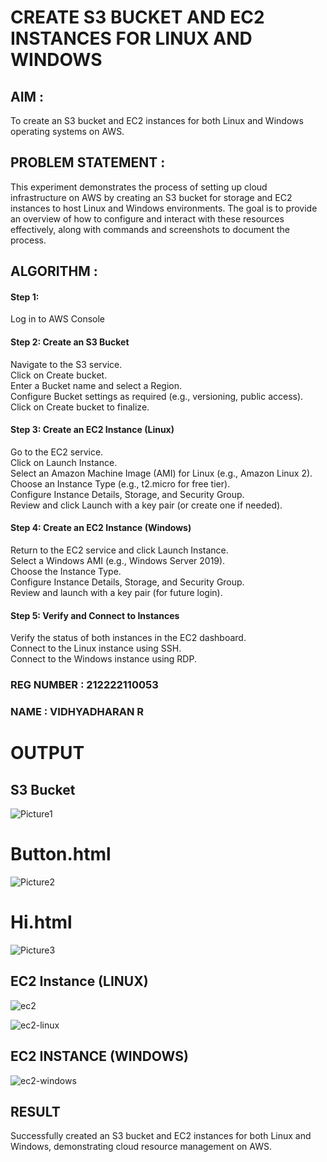  # CREATE S3 BUCKET AND EC2 INSTANCES FOR LINUX AND WINDOWS

## AIM :
To create an S3 bucket and EC2 instances for both Linux and Windows operating systems on AWS.

## PROBLEM STATEMENT :
This experiment demonstrates the process of setting up cloud infrastructure on AWS by creating an S3 bucket for storage and EC2 instances to host Linux and Windows environments. The goal is to provide an overview of how to configure and interact with these resources effectively, along with commands and screenshots to document the process.

## ALGORITHM :

#### Step 1:
Log in to AWS Console</br>

#### Step 2: Create an S3 Bucket</br>
Navigate to the S3 service.</br>
Click on Create bucket.</br>
Enter a Bucket name and select a Region.</br>
Configure Bucket settings as required (e.g., versioning, public access).</br>
Click on Create bucket to finalize.</br>

#### Step 3: Create an EC2 Instance (Linux)
Go to the EC2 service.</br>
Click on Launch Instance.</br>
Select an Amazon Machine Image (AMI) for Linux (e.g., Amazon Linux 2).</br>
Choose an Instance Type (e.g., t2.micro for free tier).</br>
Configure Instance Details, Storage, and Security Group.</br>
Review and click Launch with a key pair (or create one if needed).</br>

#### Step 4: Create an EC2 Instance (Windows)
Return to the EC2 service and click Launch Instance.</br>
Select a Windows AMI (e.g., Windows Server 2019).</br>
Choose the Instance Type.</br>
Configure Instance Details, Storage, and Security Group.</br>
Review and launch with a key pair (for future login).</br>

#### Step 5: Verify and Connect to Instances
Verify the status of both instances in the EC2 dashboard.</br>
Connect to the Linux instance using SSH.</br>
Connect to the Windows instance using RDP.</br>

### REG NUMBER : 212222110053
### NAME : VIDHYADHARAN R

# OUTPUT

## S3 Bucket
![Picture1](https://github.com/user-attachments/assets/4d81ace1-2795-4207-a097-415c9b31a7b2)
# Button.html
![Picture2](https://github.com/user-attachments/assets/cdcfff3b-d1dc-4a10-a62e-4175453b30fe)
# Hi.html
![Picture3](https://github.com/user-attachments/assets/c219facc-3268-42e8-8598-6b1449d41833)


## EC2 Instance (LINUX)

![ec2](https://github.com/user-attachments/assets/43ab31ae-70d2-4225-83b5-aa216107faf2)

![ec2-linux](https://github.com/user-attachments/assets/75ab2129-1f01-421e-a4a0-fc2c187d4b24)


## EC2 INSTANCE (WINDOWS)
![ec2-windows](https://github.com/user-attachments/assets/37edd84a-7b3f-4112-8b13-7af9b9b20090)





## RESULT
 Successfully created an S3 bucket and EC2 instances for both Linux and Windows, demonstrating cloud resource management on AWS.


  
